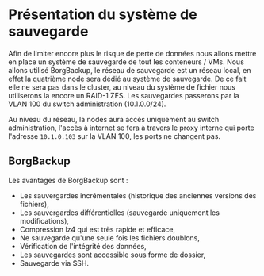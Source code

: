 # Présentation du système de sauvegarde

Afin de limiter encore plus le risque de perte de données nous allons mettre en place un système de sauvegarde de tout les conteneurs / VMs. Nous allons utilisé BorgBackup, le réseau de sauvegarde est un réseau local, en effet la quatrième node sera dédié au système de sauvegarde. De ce fait elle ne sera pas dans le cluster, au niveau du système de fichier nous utiliserons la encore un RAID-1 ZFS. Les sauvegardes passerons par la VLAN 100 du switch administration (10.1.0.0/24).

Au niveau du réseau, la nodes aura accès uniquement au switch administration, l'accès à internet se fera à travers le proxy interne qui porte l'adresse `10.1.0.103` sur la VLAN 100, les ports ne changent pas.

## BorgBackup

Les avantages de BorgBackup sont :
- Les sauvergardes incrémentales (historique des anciennes versions des fichiers),
- Les sauvergardes différentielles (sauvegarde uniquement les modifications),
- Compression lz4 qui est très rapide et efficace,
- Ne sauvegarde qu'une seule fois les fichiers doublons,
- Vérification de l'intégrité des données,
- Les sauvegardes sont accessible sous forme de dossier,
- Sauvegarde via SSH.
